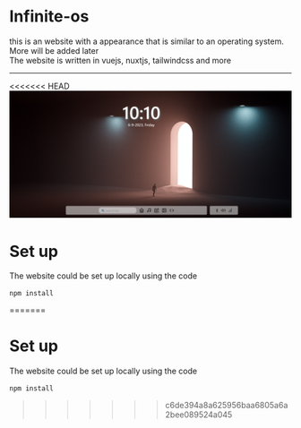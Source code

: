# Infinite-os

this is an website with a appearance that is similar to an operating system. More will be added later <br/>
The website is written in vuejs, nuxtjs, tailwindcss and more

---

<<<<<<< HEAD
![screenshot](./media/screenshot.png)

# Set up 
The website could be set up locally using the code 

```
npm install
```
=======
# Set up 
The website could be set up locally using the code 

```
npm install
```
>>>>>>> c6de394a8a625956baa6805a6a2bee089524a045
